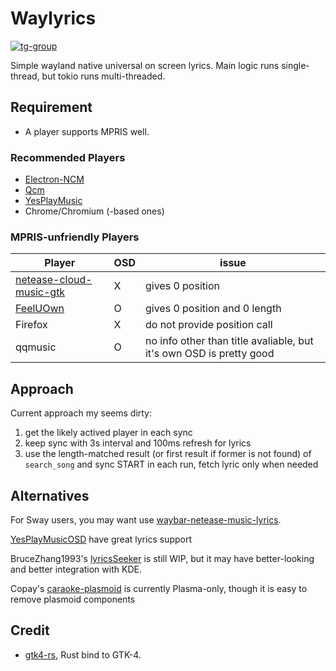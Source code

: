 # Waylyrics

[![tg-group](https://img.shields.io/badge/tg%20group-open-blue)](https://t.me/waylyrics)

Simple wayland native universal on screen lyrics.
Main logic runs single-thread, but tokio runs multi-threaded.

## Requirement

- A player supports MPRIS well.

### Recommended Players

- [Electron-NCM](https://github.com/Rocket1184/electron-netease-cloud-music)
- [Qcm](https://github.com/hypengw/Qcm)
- [YesPlayMusic](https://github.com/qier222/YesPlayMusic)
- Chrome/Chromium (-based ones)

### MPRIS-unfriendly Players

[netease-cloud-music-gtk]: https://github.com/gmg137/netease-cloud-music-gtk
[FeelUOwn]: https://github.com/feeluown/FeelUOwn


Player | OSD | issue
------|-----|------
[netease-cloud-music-gtk] | X | gives 0 position
[FeelUOwn] | O | gives 0 position and 0 length
Firefox | X | do not provide position call
qqmusic | O | no info other than title avaliable, but it's own OSD is pretty good

## Approach

Current approach my seems dirty:

1. get the likely actived player in each sync
2. keep sync with 3s interval and 100ms refresh for lyrics
3. use the length-matched result (or first result if former is not found) of `search_song` and sync START in each run, fetch lyric only when needed

## Alternatives

[YesPlayMusicOSD]: https://github.com/shih-liang/YesPlayMusicOSD
[waybar-netease-music-lyrics]: https://github.com/kangxiaoju/waybar-netease-music-lyrics

For Sway users, you may want use [waybar-netease-music-lyrics].

[YesPlayMusicOSD] have great lyrics support

BruceZhang1993's [lyricsSeeker](https://github.com/BruceZhang1993/LyricsSeeker) is still WIP, but it may have better-looking and better integration with KDE.

Copay's [caraoke-plasmoid](https://github.com/Copay/caraoke-plasmoid) is currently Plasma-only, though it is easy to remove plasmoid components

## Credit

[gtk4-rs]: https://github.com/gtk-rs/gtk4-rs

- [gtk4-rs], Rust bind to GTK-4.
